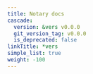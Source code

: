 ```yaml
---
title: Notary docs
cascade:
  version: &vers v0.0.0
  git_version_tag: v0.0.0
  is_deprecated: false
linkTitle: *vers
simple_list: true
weight: -100
---
```


